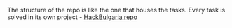 The structure of the repo is like the one that houses the tasks. Every task is solved in its own project - <a href="https://github.com/HackBulgaria/Android-1">HackBulgaria repo<a>
